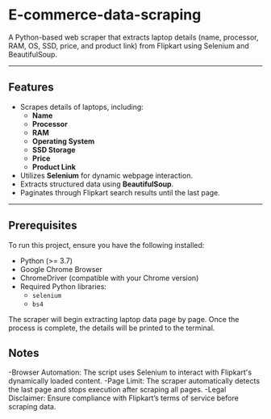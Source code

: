 # E-commerce-data-scraping
A Python-based web scraper that extracts laptop details (name, processor, RAM, OS, SSD, price, and product link) from Flipkart using Selenium and BeautifulSoup.

---

## Features

- Scrapes details of laptops, including:
  - **Name**
  - **Processor**
  - **RAM**
  - **Operating System**
  - **SSD Storage**
  - **Price**
  - **Product Link**
- Utilizes **Selenium** for dynamic webpage interaction.
- Extracts structured data using **BeautifulSoup**.
- Paginates through Flipkart search results until the last page.

---

## Prerequisites

To run this project, ensure you have the following installed:

- Python (>= 3.7)
- Google Chrome Browser
- ChromeDriver (compatible with your Chrome version)
- Required Python libraries:
  - `selenium`
  - `bs4`

The scraper will begin extracting laptop data page by page. Once the process is complete, the details will be printed to the terminal.

## Notes

-Browser Automation: The script uses Selenium to interact with Flipkart's dynamically loaded content.
-Page Limit: The scraper automatically detects the last page and stops execution after scraping all pages.
-Legal Disclaimer: Ensure compliance with Flipkart’s terms of service before scraping data.
